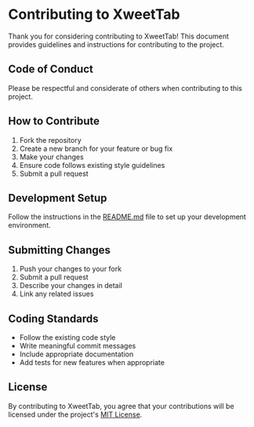 # Contributing to XweetTab

Thank you for considering contributing to XweetTab! This document provides guidelines and instructions for contributing to the project.

## Code of Conduct

Please be respectful and considerate of others when contributing to this project.

## How to Contribute

1. Fork the repository
2. Create a new branch for your feature or bug fix
3. Make your changes
4. Ensure code follows existing style guidelines
5. Submit a pull request

## Development Setup

Follow the instructions in the [README.md](../README.md) file to set up your development environment.

## Submitting Changes

1. Push your changes to your fork
2. Submit a pull request
3. Describe your changes in detail
4. Link any related issues

## Coding Standards

-   Follow the existing code style
-   Write meaningful commit messages
-   Include appropriate documentation
-   Add tests for new features when appropriate

## License

By contributing to XweetTab, you agree that your contributions will be licensed under the project's [MIT License](../LICENSE).
